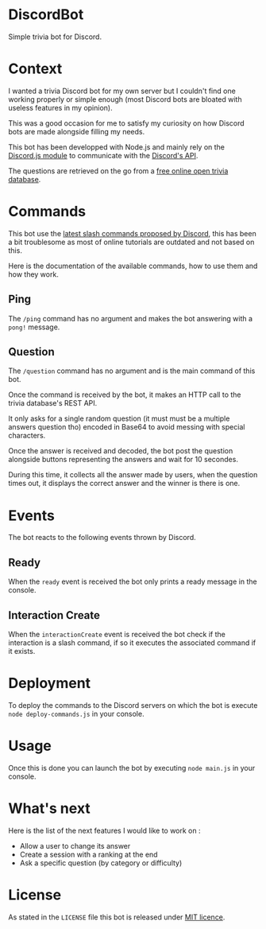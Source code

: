 # DiscordBot

Simple trivia bot for Discord.

# Context

I wanted a trivia Discord bot for my own server but I couldn't find one working properly or simple enough (most Discord bots are bloated with useless features in my opinion).

This was a good occasion for me to satisfy my curiosity on how Discord bots are made alongside filling my needs.

This bot has been developped with Node.js and mainly rely on the [Discord.js module](https://github.com/discordjs/discord.js) to communicate with the [Discord's API](https://discord.com/developers/docs/intro).

The questions are retrieved on the go from a [free online open trivia database](https://opentdb.com/).

# Commands

This bot use the [latest slash commands proposed by Discord](https://blog.discord.com/slash-commands-are-here-8db0a385d9e6), this has been a bit troublesome as most of online tutorials are outdated and not based on this.

Here is the documentation of the available commands, how to use them and how they work.

## Ping

The `/ping` command has no argument and makes the bot answering with a `pong!` message.

## Question

The `/question` command has no argument and is the main command of this bot.

Once the command is received by the bot, it makes an HTTP call to the trivia database's REST API.

It only asks for a single random question (it must must be a multiple answers question tho) encoded in Base64 to avoid messing with special characters.

Once the answer is received and decoded, the bot post the question alongside buttons representing the answers and wait for 10 secondes. 

During this time, it collects all the answer made by users, when the question times out, it displays the correct answer and the winner is there is one.

# Events

The bot reacts to the following events thrown by Discord.

## Ready

When the `ready` event is received the bot only prints a ready message in the console.

## Interaction Create

When the `interactionCreate` event is received the bot check if the interaction is a slash command, if so it executes the associated command if it exists.

# Deployment

To deploy the commands to the Discord servers on which the bot is execute `node deploy-commands.js` in your console.

# Usage

Once this is done you can launch the bot by executing `node main.js` in your console.

# What's next

Here is the list of the next features I would like to work on :

- Allow a user to change its answer
- Create a session with a ranking at the end
- Ask a specific question (by category or difficulty)

# License

As stated in the `LICENSE` file this bot is released under [MIT licence](https://en.wikipedia.org/wiki/MIT_License).
